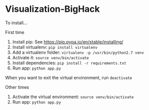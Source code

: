 # Visualization-BigHack


To install...

First time

1. Install pip: See https://pip.pypa.io/en/stable/installing/ 
1. Install virtualenv: `pip install virtualenv`
1. Add a virtualenv folder: `virtualenv -p /usr/bin/python2.7 venv`
1. Activate it: `source venv/bin/activate`
1. Install dependencies: `pip install -r requirements.txt`
1. Run app: `python app.py`


When you want to exit the virtual environment, run `deactivate`

Other times

1. Activate the virtual environment: `source venv/bin/activate`
1. Run app: `python app.py`

